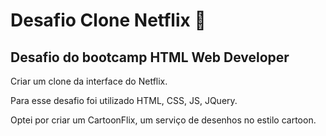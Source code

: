 # Desafio Clone Netflix :movie_camera:



## Desafio do bootcamp HTML Web Developer

Criar um clone da interface do Netflix.

Para esse desafio foi utilizado HTML, CSS, JS, JQuery.

Optei por criar um CartoonFlix, um serviço de desenhos no estilo cartoon.